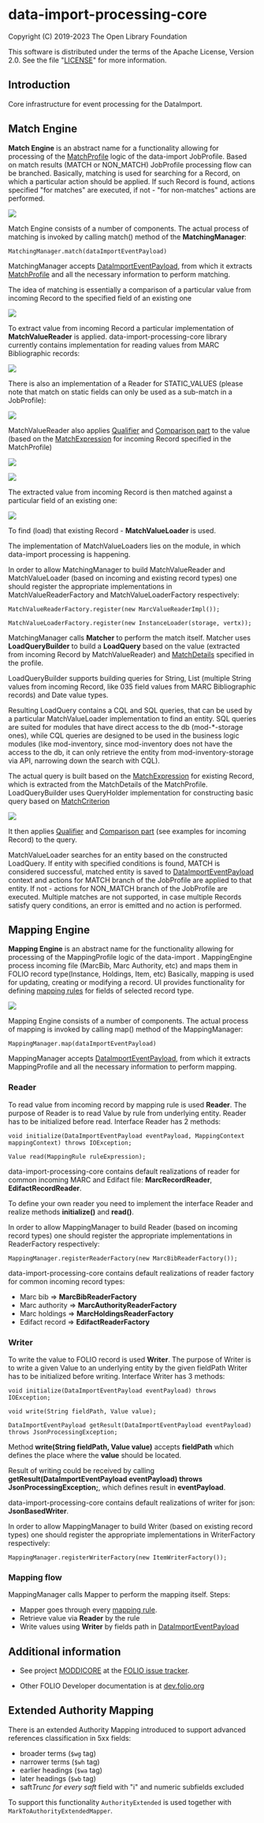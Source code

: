 # data-import-processing-core

Copyright (C) 2019-2023 The Open Library Foundation

This software is distributed under the terms of the Apache License,
Version 2.0. See the file "[LICENSE](LICENSE)" for more information.

## Introduction

Core infrastructure for event processing for the DataImport.

## Match Engine

**Match Engine** is an abstract name for a functionality allowing for processing of the [MatchProfile](https://github.com/folio-org/data-import-raml-storage/blob/master/examples/mod-data-import-converter-storage/matchProfile.sample) logic of the data-import JobProfile.
Based on match results (MATCH or NON_MATCH) JobProfile processing flow can be branched.
Basically, matching is used for searching for a Record, on which a particular action should be applied. If such Record is found, actions specified "for matches" are executed, if not - "for non-matches" actions are performed.

![](images/match.png)

Match Engine consists of a number of components. The actual process of matching is invoked by calling match() method of the **MatchingManager**:

`MatchingManager.match(dataImportEventPayload)`

MatchingManager accepts [DataImportEventPayload](https://github.com/folio-org/data-import-raml-storage/blob/master/examples/mod-data-import/dataImportEventPayload.sample),
from which it extracts [MatchProfile](https://github.com/folio-org/data-import-raml-storage/blob/master/examples/mod-data-import-converter-storage/matchProfile.sample) and all the necessary information to perform matching.

The idea of matching is essentially a comparison of a particular value from incoming Record to the specified field of an existing one

![](images/incoming-to-existing.png)

To extract value from incoming Record a particular implementation of **MatchValueReader** is applied.
data-import-processing-core library currently contains implementation for reading values from MARC Bibliographic records:

![](images/incoming-marc-value.png)

There is also an implementation of a Reader for STATIC_VALUES (please note that match on static fields can only be used as a sub-match in a JobProfile):

![](images/static-values.png)

MatchValueReader also applies [Qualifier](https://github.com/folio-org/data-import-raml-storage/blob/master/schemas/mod-data-import-converter-storage/match-profile-detail/qualifierType.json) and [Comparison part](https://github.com/folio-org/data-import-raml-storage/blob/master/schemas/mod-data-import-converter-storage/match-profile-detail/comparisonPartType.json) to the value (based on the [MatchExpression](https://github.com/folio-org/data-import-raml-storage/blob/master/schemas/mod-data-import-converter-storage/match-profile-detail/matchExpression.json) for incoming Record specified in the MatchProfile)

![](images/qualifier.png)

![](images/comparison-part.png)

The extracted value from incoming Record is then matched against a particular field of an existing one:

![](images/existing-record-field.png)

To find (load) that existing Record - **MatchValueLoader** is used.

The implementation of MatchValueLoaders lies on the module, in which data-import processing is happening.

In order to allow MatchingManager to build MatchValueReader and MatchValueLoader (based on incoming and existing record types) one should register the appropriate implementations in MatchValueReaderFactory and MatchValueLoaderFactory respectively:

`MatchValueReaderFactory.register(new MarcValueReaderImpl());`

`MatchValueLoaderFactory.register(new InstanceLoader(storage, vertx));`

MatchingManager calls **Matcher** to perform the match itself.
Matcher uses **LoadQueryBuilder** to build a **LoadQuery** based on the value (extracted from incoming Record by MatchValueReader) and [MatchDetails](https://github.com/folio-org/data-import-raml-storage/blob/master/schemas/mod-data-import-converter-storage/match-profile-detail/matchDetail.json) specified in the profile.

LoadQueryBuilder supports building queries for String, List (multiple String values from incoming Record, like 035 field values from MARC Bibliographic records) and Date value types.

Resulting LoadQuery contains a CQL and SQL queries, that can be used by a particular MatchValueLoader implementation to find an entity.
SQL queries are suited for modules that have direct access to the db (mod-*-storage ones), while CQL queries are designed to be used in the business logic modules (like mod-inventory, since mod-inventory does not have the access to the db, it can only retrieve the entity from mod-inventory-storage via API, narrowing down the search with CQL).

The actual query is built based on the [MatchExpression](https://github.com/folio-org/data-import-raml-storage/blob/master/schemas/mod-data-import-converter-storage/match-profile-detail/matchExpression.json) for existing Record, which is extracted from the MatchDetails of the MatchProfile.
LoadQueryBuilder uses QueryHolder implementation for constructing basic query based on [MatchCriterion](https://github.com/folio-org/data-import-raml-storage/blob/master/schemas/mod-data-import-converter-storage/match-profile-detail/criterionType.json)

![](images/match-criterion.png)

It then applies [Qualifier](https://github.com/folio-org/data-import-raml-storage/blob/master/schemas/mod-data-import-converter-storage/match-profile-detail/qualifierType.json) and [Comparison part](https://github.com/folio-org/data-import-raml-storage/blob/master/schemas/mod-data-import-converter-storage/match-profile-detail/comparisonPartType.json) (see examples for incoming Record) to the query.

MatchValueLoader searches for an entity based on the constructed LoadQuery.
If entity with specified conditions is found, MATCH is considered successful, matched entity is saved to [DataImportEventPayload](https://github.com/folio-org/data-import-raml-storage/blob/master/examples/mod-data-import/dataImportEventPayload.sample) context
and actions for MATCH branch of the JobProfile are applied to that entity. If not - actions for NON_MATCH branch of the JobProfile are executed.
Multiple matches are not supported, in case multiple Records satisfy query conditions, an error is emitted and no action is performed.

## Mapping Engine

**Mapping Engine** is an abstract name for the functionality allowing for processing of the MappingProfile logic of the data-import . MappingEngine process incoming file (MarcBib, Marc Authority, etc) and maps them in FOLIO record type(Instance, Holdings, Item, etc)
Basically, mapping is used for updating, creating or modifying a record. UI provides functionality for defining [mapping rules](https://github.com/folio-org/data-import-raml-storage/blob/master/schemas/mod-data-import-converter-storage/mapping-profile-detail/mappingRule.json) for fields of selected record type.

![](images/mapping.png)

Mapping Engine consists of a number of components. The actual process of mapping is invoked by calling map() method of the MappingManager:

`MappingManager.map(dataImportEventPayload)`

MappingManager accepts [DataImportEventPayload](https://github.com/folio-org/data-import-raml-storage/blob/master/examples/mod-data-import/dataImportEventPayload.sample), from which it extracts MappingProfile and all the necessary information to perform mapping.


### Reader
To read value from incoming record by mapping rule is used **Reader**. The purpose of Reader is to read Value by rule from underlying entity.
Reader has to be initialized before read. Interface Reader has 2 methods:

`void initialize(DataImportEventPayload eventPayload, MappingContext mappingContext) throws IOException;`

`Value read(MappingRule ruleExpression);`

data-import-processing-core contains default realizations of reader for common incoming MARC and Edifact file: **MarcRecordReader**, **EdifactRecordReader**.

To define your own reader you need to implement the interface Reader and realize methods **initialize()** and **read()**.

In order to allow MappingManager to build Reader (based on incoming record types) one should register the appropriate implementations in ReaderFactory respectively:

`MappingManager.registerReaderFactory(new MarcBibReaderFactory());`

data-import-processing-core contains default realizations of reader factory for common incoming record types:
*  Marc bib => **MarcBibReaderFactory**
*  Marc authority => **MarcAuthorityReaderFactory**
*  Marc holdings => **MarcHoldingsReaderFactory**
*  Edifact record => **EdifactReaderFactory**

### Writer
To write the value to FOLIO record is used **Writer**. The purpose of Writer is to write a given Value to an underlying entity by the given fieldPath
Writer has to be initialized before writing. Interface Writer has 3 methods:

`void initialize(DataImportEventPayload eventPayload) throws IOException;`

`void write(String fieldPath, Value value);`

`DataImportEventPayload getResult(DataImportEventPayload eventPayload) throws JsonProcessingException;`

Method **write(String fieldPath, Value value)** accepts **fieldPath** which defines the place where the **value** should be located.

Result of writing could be received by calling **getResult(DataImportEventPayload eventPayload) throws JsonProcessingException;**, which defines result in **eventPayload**.

data-import-processing-core contains default realizations of writer for json: **JsonBasedWriter**.

In order to allow MappingManager to build Writer (based on existing record types) one should register the appropriate implementations in WriterFactory respectively:

`MappingManager.registerWriterFactory(new ItemWriterFactory());`

### Mapping flow
MappingManager calls Mapper to perform the mapping itself. Steps:
* Mapper goes through every [mapping rule](https://github.com/folio-org/data-import-raml-storage/blob/master/schemas/mod-data-import-converter-storage/mapping-profile-detail/mappingRule.json).
* Retrieve value via **Reader** by the rule
* Write values using **Writer** by fields path in [DataImportEventPayload](https://github.com/folio-org/data-import-raml-storage/blob/master/examples/mod-data-import/dataImportEventPayload.sample)

## Additional information

* See project [MODDICORE](https://issues.folio.org/browse/MODDICORE)
at the [FOLIO issue tracker](https://dev.folio.org/guidelines/issue-tracker).

* Other FOLIO Developer documentation is at [dev.folio.org](https://dev.folio.org/)

## Extended Authority Mapping
There is an extended Authority Mapping introduced to support advanced references classification in 5xx fields:
* broader terms (`$wg` tag)
* narrower terms (`$wh` tag)
* earlier headings (`$wa` tag)
* later headings (`$wb` tag)
* saft*Trunc for every saft* field with "i" and numeric subfields excluded

To support this functionality `AuthorityExtended` is used together with `MarkToAuthorityExtendedMapper`.
